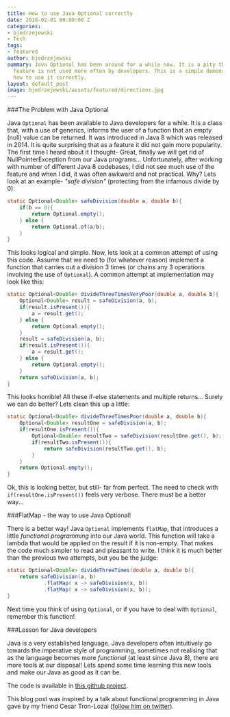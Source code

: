 ```yaml
---
title: How to use Java Optional correctly
date: 2018-02-01 00:00:00 Z
categories:
- bjedrzejewski
- Tech
tags:
- featured
author: bjedrzejewski
summary: Java Optional has been around for a while now. It is a pity that this language
  feature is not used more often by developers. This is a simple demonstration of
  how to use it correctly.
layout: default_post
image: bjedrzejewski/assets/featured/directions.jpg
---
```


###The Problem with Java Optional

Java `Optional` has been available to Java developers for a while. It is a class that, with a use of generics,
informs the user of a function that an empty (null) value can be returned. It was introduced in Java 8 which was released in 2014.
It is quite surprising that as a feature it did not gain more popularity. The first time I heard about it I thought-
Great, finally we will get rid of NullPointerException from our Java programs... Unfortunately, after working with number
of different Java 8 codebases, I did not see much use of the feature and when I did, it was often awkward and not
practical. Why? Lets look at an example- _"safe division"_ (protecting from the infamous divide by 0):

~~~java
static Optional<Double> safeDivision(double a, double b){
    if(b == 0){
        return Optional.empty();
    } else {
        return Optional.of(a/b);
    }
}
~~~

This looks logical and simple. Now, lets look at a common attempt of using this code. Assume that we need to (for
whatever reason) implement a function that carries out a division 3 times (or chains any 3 operations involving
the use of `Optional`). A common attempt at implementation may look like this:

~~~java
static Optional<Double> divideThreeTimesVeryPoor(double a, double b){
    Optional<Double> result = safeDivision(a, b);
    if(result.isPresent()){
        a = result.get();
    } else {
        return Optional.empty();
    }
    result = safeDivision(a, b);
    if(result.isPresent()){
        a = result.get();
    } else {
        return Optional.empty();
    }
    return safeDivision(a, b);
}
~~~

This looks horrible! All these if-else statements and multiple returns... Surely we can do better? Lets clean
this up a little:

~~~java
static Optional<Double> divideThreeTimesPoor(double a, double b){
    Optional<Double> resultOne = safeDivision(a, b);
    if(resultOne.isPresent()){
        Optional<Double> resultTwo = safeDivision(resultOne.get(), b);
        if(resultTwo.isPresent()){
            return safeDivision(resultTwo.get(), b);
        }
    }
    return Optional.empty();
}
~~~

Ok, this is looking better, but still- far from perfect. The need to check with `if(resultOne.isPresent())` feels
very verbose. There must be a better way...

###FlatMap - the way to use Java Optional!

There is a better way! Java `Optional` implements `flatMap`, that introduces a little _functional programming_
into our Java world. This function will take a lambda that would be applied on the result if it is non-empty.
That makes the code much simpler to read and pleasant to write. I think it is much better than
the previous two attempts, but you be the judge:

~~~java
static Optional<Double> divideThreeTimes(double a, double b){
    return safeDivision(a, b)
            .flatMap( x -> safeDivision(x, b))
            .flatMap( x -> safeDivision(x, b));
}
~~~

Next time you think of using `Optional`, or if you have to deal with `Optional`, remember this function!

###Lesson for Java developers

Java is a very established language. Java developers often intuitively go towards the imperative style
of programming, sometimes not realising that as the language becomes more _functional_ (at least since Java 8),
there are more tools at our disposal! Lets spend some time learning this new tools and make our Java as good as it
can be.

The code is available in [this github project](https://github.com/bjedrzejewski/JavaOptionalExample).

This blog post was inspired by a talk about functional programming in Java gave by my friend Cesar Tron-Lozai
([follow him on twitter](https://twitter.com/cesarTronLozai)).
